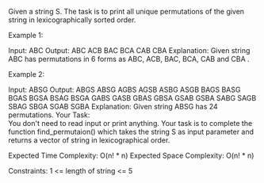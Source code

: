 Given a string S. The task is to print all unique permutations of the given string in lexicographically sorted order.

Example 1:

Input: ABC
Output:
ABC ACB BAC BCA CAB CBA
Explanation:
Given string ABC has permutations in 6 
forms as ABC, ACB, BAC, BCA, CAB and CBA .

Example 2:

Input: ABSG
Output:
ABGS ABSG AGBS AGSB ASBG ASGB BAGS 
BASG BGAS BGSA BSAG BSGA GABS GASB 
GBAS GBSA GSAB GSBA SABG SAGB SBAG 
SBGA SGAB SGBA
Explanation:
Given string ABSG has 24 permutations.
Your Task:  
You don't need to read input or print anything. Your task is to complete the function find_permutaion() which takes the string S as input parameter and returns a vector of string in lexicographical order.

Expected Time Complexity: O(n! * n)
Expected Space Complexity: O(n! * n)

Constraints:
1 <= length of string <= 5
